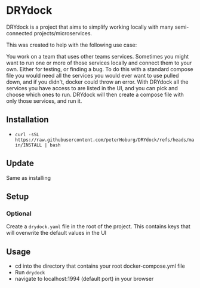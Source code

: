 # DRYdock
DRYdock is a project that aims to simplify working locally with many semi-connected projects/microservices.

This was created to help with the following use case:

You work on a team that uses other teams services.
Sometimes you might want to run one or more of those services locally and connect them to your own.
Either for testing, or finding a bug.
To do this with a standard compose file you would need all the services you would ever want to use pulled down, and
if you didn't, docker could throw an error.
With DRYdock all the services you have access to are listed in the UI, and you can pick and choose which ones to run.
DRYdock will then create a compose file with only those services, and run it.


## Installation
* `curl -sSL https://raw.githubusercontent.com/peterHoburg/DRYdock/refs/heads/main/INSTALL | bash`
## Update
Same as installing

## Setup
### Optional
Create a `drydock.yaml` file in the root of the project. This contains keys that will overwrite the default values in the UI

## Usage
* cd into the directory that contains your root docker-compose.yml file
* Run `drydock`
* navigate to localhost:1994 (default port) in your browser
